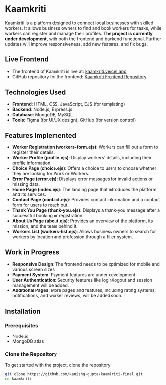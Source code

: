 # Kaamkriti

Kaamkriti is a platform designed to connect local businesses with skilled workers. It allows business owners to find and book workers for tasks, while workers can register and manage their profiles. **The project is currently under development**, with both the frontend and backend functional. Further updates will improve responsiveness, add new features, and fix bugs.

## Live Frontend
- The frontend of Kaamkriti is live at: [kaamkriti.vercel.app](https://kaamkriti.vercel.app)
- GitHub repository for the frontend: [Kaamkriti Frontend Repository](https://github.com/kanishq-gupta/Kaamkriti)

## Technologies Used
- **Frontend**: HTML, CSS, JavaScript, EJS (for templating)
- **Backend**: Node.js, Express.js
- **Database**: MongoDB, MySQL
- **Tools**: Figma (for UI/UX design), GitHub (for version control)

## Features Implemented
- **Worker Registration (workers-form.ejs)**: Workers can fill out a form to register their details.
- **Worker Profile (profile.ejs)**: Display workers' details, including their profile information.
- **Choice Page (choice.ejs)**: Offers a choice to users to choose whether they are looking for Work or Workers.
- **Error Page (error.ejs)**: Displays error messages for invalid actions or missing data.
- **Home Page (index.ejs)**: The landing page that introduces the platform and its services.
- **Contact Page (contact.ejs)**: Provides contact information and a contact form for users to reach out.
- **Thank You Page (thank-you.ejs)**: Displays a thank-you message after a successful booking or registration.
- **About Us Page (about.ejs)**: Provides an overview of the platform, its mission, and the team behind it.
- **Workers List (workers-list.ejs)**: Allows business owners to search for workers by location and profession through a filter system.
  
## Work in Progress
- **Responsive Design**: The frontend needs to be optimized for mobile and various screen sizes.
- **Payment System**: Payment features are under development.
- **User Authentication**: Security features like login/logout and session management will be added.
- **Additional Pages**: More pages and features, including rating systems, notifications, and worker reviews, will be added soon.

## Installation

### Prerequisites
- Node.js
- MongoDB atlas

### Clone the Repository
To get started with the project, clone the repository:

```bash
git clone https://github.com/kanishq-gupta/kaamkriti-final.git
cd kaamkriti
